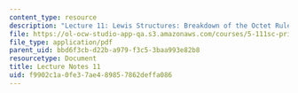 ```yaml
---
content_type: resource
description: "Lecture 11: Lewis Structures: Breakdown of the Octet Rule\r\n"
file: https://ol-ocw-studio-app-qa.s3.amazonaws.com/courses/5-111sc-principles-of-chemical-science-fall-2014/f9902c1a0fe37ae489857862deffa086_MIT5_111F14_Lec11.pdf
file_type: application/pdf
parent_uid: bbd6f3cb-d22b-a979-f3c5-3baa993e82b8
resourcetype: Document
title: Lecture Notes 11
uid: f9902c1a-0fe3-7ae4-8985-7862deffa086
---
```


